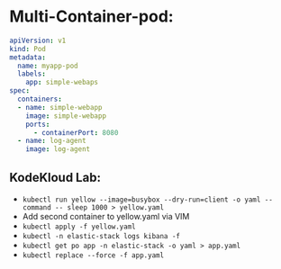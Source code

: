 # Multi-Container-pod:
```yaml
apiVersion: v1
kind: Pod
metadata:
  name: myapp-pod
  labels:
    app: simple-webaps
spec:
  containers:
  - name: simple-webapp
    image: simple-webapp
    ports:
      - containerPort: 8080
  - name: log-agent
    image: log-agent
```

## KodeKloud Lab:
- `kubectl run yellow --image=busybox --dry-run=client -o yaml --command -- sleep 1000 > yellow.yaml`
- Add second container to yellow.yaml via VIM
- `kubectl apply -f yellow.yaml`
- `kubectl -n elastic-stack logs kibana -f`
- `kubectl get po app -n elastic-stack -o yaml > app.yaml`
- `kubectl replace --force -f app.yaml`